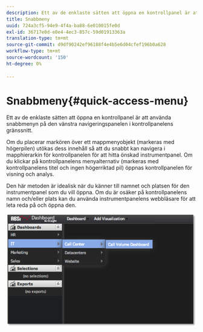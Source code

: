 ```yaml
---
description: Ett av de enklaste sätten att öppna en kontrollpanel är att använda snabbmenyn på den vänstra navigeringspanelen i kontrollpanelens gränssnitt.
title: Snabbmeny
uuid: 724a3cf5-94e9-4f4a-ba88-6e010015fe0d
exl-id: 36717e0d-e0e4-4ec3-857c-59d01913363a
translation-type: tm+mt
source-git-commit: d9df90242ef96188f4e4b5e6d04cfef196b0a628
workflow-type: tm+mt
source-wordcount: '150'
ht-degree: 0%

---
```


# Snabbmeny{#quick-access-menu}

Ett av de enklaste sätten att öppna en kontrollpanel är att använda snabbmenyn på den vänstra navigeringspanelen i kontrollpanelens gränssnitt.

Om du placerar markören över ett mappmenyobjekt (markeras med högerpilen) utökas dess innehåll så att du snabbt kan navigera i mapphierarkin för kontrollpanelen för att hitta önskad instrumentpanel. Om du klickar på kontrollpanelens menyalternativ (markeras med kontrollpanelens titel och ingen högerriktad pil) öppnas kontrollpanelen för visning och analys.

Den här metoden är idealisk när du känner till namnet och platsen för den instrumentpanel som du vill öppna. Om du är osäker på kontrollpanelens namn och/eller plats kan du använda instrumentpanelens webbläsare för att leta reda på och öppna den.

![](assets/quick_access_menu.png)
